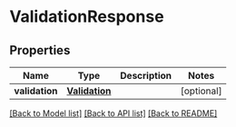 # ValidationResponse

## Properties
Name | Type | Description | Notes
------------ | ------------- | ------------- | -------------
**validation** | [**Validation**](Validation.md) |  | [optional] 

[[Back to Model list]](../README.md#documentation-for-models) [[Back to API list]](../README.md#documentation-for-api-endpoints) [[Back to README]](../README.md)


